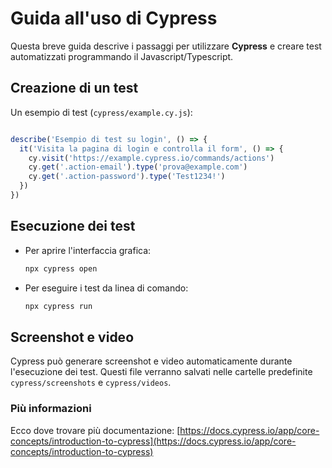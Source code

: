 
# Guida all'uso di Cypress

Questa breve guida descrive i passaggi per utilizzare **Cypress** e creare test automatizzati programmando il Javascript/Typescript.

## Creazione di un test

Un esempio di test (`cypress/example.cy.js`):

```javascript

describe('Esempio di test su login', () => {
  it('Visita la pagina di login e controlla il form', () => {
    cy.visit('https://example.cypress.io/commands/actions')
    cy.get('.action-email').type('prova@example.com')
    cy.get('.action-password').type('Test1234!')
  })
})

```

## Esecuzione dei test

- Per aprire l'interfaccia grafica:
  ```bash
  npx cypress open
  ```

- Per eseguire i test da linea di comando:
  ```bash
  npx cypress run
  ```

## Screenshot e video

Cypress può generare screenshot e video automaticamente durante l'esecuzione dei test.
Questi file verranno salvati nelle cartelle predefinite `cypress/screenshots` e `cypress/videos`.

### Più informazioni
Ecco dove trovare più documentazione: [https://docs.cypress.io/app/core-concepts/introduction-to-cypress](https://docs.cypress.io/app/core-concepts/introduction-to-cypress)
